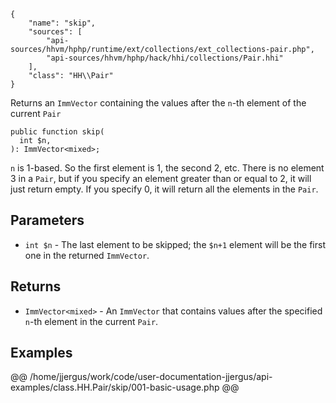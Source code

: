 ``` yamlmeta
{
    "name": "skip",
    "sources": [
        "api-sources/hhvm/hphp/runtime/ext/collections/ext_collections-pair.php",
        "api-sources/hhvm/hphp/hack/hhi/collections/Pair.hhi"
    ],
    "class": "HH\\Pair"
}
```




Returns an ` ImmVector ` containing the values after the `` n ``-th element of
the current ``` Pair ```




``` Hack
public function skip(
  int $n,
): ImmVector<mixed>;
```




` n ` is 1-based. So the first element is 1, the second 2, etc. There is no
element 3 in a `` Pair ``, but if you specify an element greater than or equal
to 2, it will just return empty. If you specify 0, it will return all the
elements in the ``` Pair ```.




## Parameters




+ ` int $n ` - The last element to be skipped; the `` $n+1 `` element will be the
  first one in the returned ``` ImmVector ```.




## Returns




* ` ImmVector<mixed> ` - An `` ImmVector `` that contains values after the specified ``` n ```-th
  element in the current ```` Pair ````.




## Examples










@@ /home/jjergus/work/code/user-documentation-jjergus/api-examples/class.HH.Pair/skip/001-basic-usage.php @@
<!-- HHAPIDOC -->
